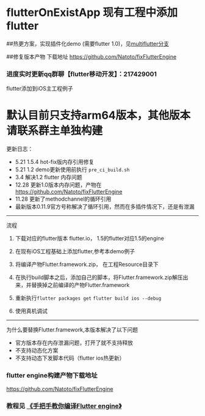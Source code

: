  
# flutterOnExistApp 现有工程中添加flutter

##热更方案，实现插件化demo (需要flutter 1.0)，见[multiflutter分支](https://github.com/Natoto/flutterOnExistApp/tree/multiflutter) 

##修复版本产物 下载地址 https://github.com/Natoto/fixFlutterEngine 

### 进度实时更新qq群聊【flutter移动开发】：217429001

flutter添加到iOS主工程例子 

# 默认目前只支持arm64版本，其他版本请联系群主单独构建

更新日志：

* 5.21 1.5.4 hot-fix版内存引用修复
* 5.21 1.2 demo更新使用前执行 `pre_ci_build.sh`
* 3.4   解决1.2 flutter 内存问题
* 12.28 更新1.0版本内存问题，产物在 https://github.com/Natoto/fixFlutterEngine 
* 11.28 更新了methodchannel的循环引用
* 最新版本0.11.9官方号称解决了循环引用，然而在多插件情况下，还是有泄漏

---
流程

1. 下载对应的flutter版本 flutter.io， 1.5的flutter对应1.5的engine

2. 在现有iOS工程基础上添加flutter,参考本demo例子

3. 将编译产物Flutter.framework.zip， 在工程Resource目录下

4. 在执行build脚本之后，添加自己的脚本，将Flutter.framework.zip解压出来，并替换掉之前编译的产物Flutter.framework

5. 重新执行`flutter packages get` `flutter build ios --debug` 

6. 使用真机调试

---
为什么要替换Flutter.framework,本版本解决了以下问题

* 官方版本存在内存泄漏问题，打开了就不支持释放
* 不支持动态化方案
* 不支持动态下发脚本代码（flutter ios热更新）

### flutter engine构建产物下载地址
https://github.com/Natoto/fixFlutterEngine 



### 教程见 [《手把手教你编译Flutter engine》](https://juejin.im/post/5c24acd5f265da6164141236)